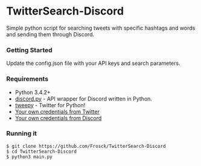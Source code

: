 # TwitterSearch-Discord

Simple python script for searching tweets with specific hashtags and words and sending them through Discord.

### Getting Started

Update the config.json file with your API keys and search parameters.

### Requirements
* Python 3.4.2+
* [discord.py](https://github.com/Rapptz/discord.py) - API wrapper for Discord written in Python.
* [tweepy](https://github.com/tweepy/tweepy) - Twitter for Python!
* [Your own credentials from Twitter](https://apps.twitter.com/)
* [Your own credentials from Discord](https://discordapp.com/developers/applications/me/)

### Running it
```
$ git clone https://github.com/Frosck/TwitterSearch-Discord
$ cd TwitterSearch-Discord
$ python3 main.py
```
